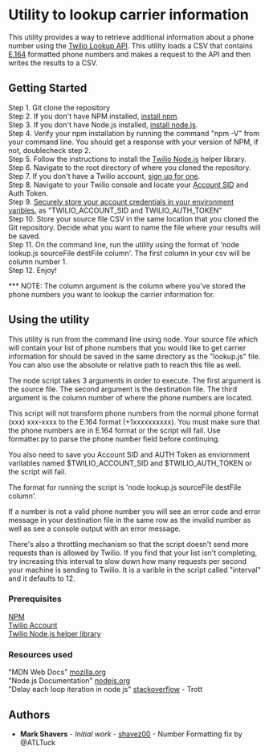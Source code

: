 # Utility to lookup carrier information

This utility provides a way to retrieve additional information about a phone number using the [Twilio Lookup API](https://www.twilio.com/docs/lookup/api).  This utility loads a CSV that contains [E.164](https://en.wikipedia.org/wiki/E.164) formatted phone numbers and makes a request to the API and then writes the results to a CSV.

## Getting Started

Step 1.  Git clone the repository</br>
Step 2.  If you don't have NPM installed, [install npm](https://www.npmjs.com/get-npm).</br>
Step 3.  If you don't have Node.js installed, [install node.js](https://nodejs.org/en/download/).</br>
Step 4.  Verify your npm installation by running the command "npm -V" from your command line.  You should get a response with your version of NPM, if not, doublecheck step 2.</br>
Step 5.  Follow the instructions to install the [Twilio Node.js](https://www.twilio.com/docs/libraries/node) helper library.</br>
Step 6.  Navigate to the root directory of where you cloned the repository.</br>
Step 7.  If you don't have a Twilio account, [sign up for one](https://www.twilio.com/try-twilio).</br>
Step 8.  Navigate to your Twilio console and locate your [Account SID](https://support.twilio.com/hc/en-us/articles/223136607-What-is-an-Application-SID-) and Auth Token.</br>
Step 9.  [Securely store your account credentials in your environment varibles.](https://www.twilio.com/blog/2017/01/how-to-set-environment-variables.html) as "TWILIO_ACCOUNT_SID and TWILIO_AUTH_TOKEN"</br>
Step 10.  Store your source file CSV in the same location that you cloned the Git repository.  Decide what you want to name the file where your results will be saved.</br>
Step 11.  On the command line, run the utility using the format of 'node lookup.js sourceFile destFile column'. The first column in your csv will be column number 1.</br>
Step 12.  Enjoy!

*** NOTE: The column argument is the column where you've stored the phone numbers you want to lookup the carrier information for.

## Using the utility

This utility is run from the command line using node.  Your source file which will contain your list of phone numbers that you would like to get carrier information for should be saved in the same directory as the "lookup.js" file.  You can also use the absolute or relative path to reach this file as well.

The node script takes 3 arguments in order to execute.  The first argument is the source file.  The second argument is the destination file.  The third argument is the column number of where the phone numbers are located.

This script will not transform phone numbers from the normal phone format (xxx) xxx-xxxx to the E.164 format (+1xxxxxxxxxx).  You must make sure that the phone numbers are in E.164 format or the script will fail. Use formatter.py to parse the phone number field before continuing.

You also need to save you Account SID and AUTH Token as enviornment varilables named $TWILIO_ACCOUNT_SID and $TWILIO_AUTH_TOKEN or the script will fail.

The format for running the script is 'node lookup.js sourceFile destFile column'.

If a number is not a valid phone number you will see an error code and error message in your destination file in the same row as the invalid number as well as see a console output with an error message.

There's also a throttling mechanism so that the script doesn't send more requests than is allowed by Twilio.  If you find that your list isn't completing, try increasing this interval to slow down how many requests per second your machine is sending to Twilio.  It is a varible in the script called "interval" and it defaults to 12.

### Prerequisites

[NPM](https://www.npmjs.com/)</br>
[Twilio Account](https://www.twilio.com/login)</br>
[Twilio Node.js helper library](https://www.twilio.com/docs/libraries)</br>

### Resources used

"MDN Web Docs" [mozilla.org](https://developer.mozilla.org/en-US/docs/Web/JavaScript/Reference)</br>
"Node.js Documentation" [nodejs.org](https://developer.mozilla.org/en-US/docs/Web/JavaScript/Reference)</br>
"Delay each loop iteration in node js" [stackoverflow](https://stackoverflow.com/questions/30514584/delay-each-loop-iteration-in-node-js-async) - Trott</br>

## Authors

* **Mark Shavers** - *Initial work* - [shavez00](https://github.com/shavez00) - Number Formatting fix by @ATLTuck
